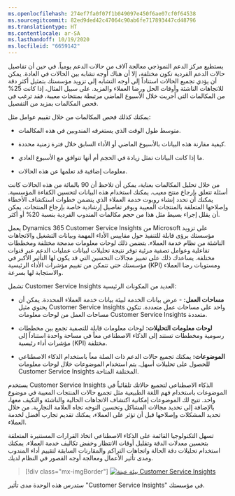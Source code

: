 ```yaml
---
ms.openlocfilehash: 274ef7fa0f07f1b049097e450f6ae07cf0f64538
ms.sourcegitcommit: 82ed9ded42c47064c90ab6fe717893447cd48796
ms.translationtype: HT
ms.contentlocale: ar-SA
ms.lasthandoff: 10/19/2020
ms.locfileid: "6659142"
---
```

يستطيع مركز الدعم النموذجي معالجة آلاف من حالات الدعم يومياً. في حين أن تفاصيل حالات الدعم الفردية تكون مختلفة، إلا أن هناك أوجه تشابه بين الحالات في العادة. يمكن أن يؤدي تجميع الحالات استناداً إلى أوجه التشابه إلى تزويد مؤسستك بتمثيل أكثر دقة للاتجاهات الناشئة وأوقات الحل ورضا العملاء والمزيد. على سبيل المثال، إذا كانت 25% من المكالمات التي أجريت خلال الأسبوع الماضي مرتبطة بمنتجات معيبة، فقد ترغب في فحص المكالمات بمزيد من التفصيل.

يمكنك كذلك فحص المكالمات من خلال تقييم عوامل مثل:

- متوسط طول الوقت الذي يستغرقه المندوبين في هذه المكالمات.

- كيفية مقارنة هذه البيانات بالأسبوع الماضي أو الأداء السابق خلال فترة زمنية محددة.

- ما إذا كانت البيانات تمثل زيادة في الحجم أم أنها تتوافق مع الأسبوع العادي.

- معلومات إضافية قد تعلمها عن هذه الحالات.

من خلال تحليل المكالمات بعناية، يمكن أن تلاحظ أن 90 بالمائة من هذه الحالات كانت أسئلة تتعلق بإرجاع منتج معيب. يمكنك استخدام هذه البيانات لتحسين الكفاءة المؤسسية. يمكنك أن تحدد إنشاء روبوت خدمة العملاء الذي يتضمن خطوات استكشاف الأخطاء وإصلاحها المتعلقة بالمنتجات المعيبة ويوفر تفاصيل إرشادية خاصة بإرجاع المنتجات. يمكن أن يقلل إجراء بسيط مثل هذا من حجم مكالمات المندوب الفردية بنسبة 20% أو أكثر.

يعمل Dynamics 365 Customer Service Insights من Microsoft على تزويد مؤسستك برؤى قابلة للتنفيذ حول مقاييس الأداء المهمة وبيانات التشغيل والاتجاهات الناشئة من نظام خدمة العملاء. يتضمن ذلك لوحات معلومات مدمجة مختلفة ومخططات تفاعلية وعوامل تصفية مرئية توفر نتيجة تحليلات لبيانات عمليات الدعم عبر قنوات مختلفة. يساعدك ذلك على تمييز مجالات التحسين التي قد يكون لها التأثير الأكبر في مؤسستك حتى تتمكن من تقييم مؤشرات الأداء الرئيسية (KPI) ومستويات رضا العملاء والاستجابة لها بسرعة.

تشمل Customer Service Insights العديد من المكونات الرئيسية:

- **مساحات العمل:** - عرض بيانات الخدمة لبيئة بيانات خدمة العملاء المحددة. يمكن أن يحتوي مثيل Customer Service Insights واحد على مساحات عمل متعددة. تتكون مساحات العمل من لوحات معلومات Customer Service Insights متعددة.

- **لوحات معلومات التحليلات:** لوحات معلومات قابلة للتصفية تجمع بين مخططات رسومية ومخططات تستند إلى الذكاء الاصطناعي معاً في مساحة واحدة استناداً إلى مؤشرات أداء رئيسية (KPI) مختلفة.

- **الموضوعات:** يمكنك تجميع حالات الدعم ذات الصلة معاً باستخدام الذكاء الاصطناعي للحصول على تحليلات أسهل. يتم استخدام الموضوعات خلال لوحات معلومات Customer Service Insights المختلفة المتاحة.

يستخدم Customer Service Insights الذكاء الاصطناعي لتجميع حالاتك تلقائياً في الموضوعات باستخدام فهم اللغة الطبيعية مثل تجميع حالات المنتجات المعيبة في موضوع واحد. تتيح لك الموضوعات إمكانية اكتشاف الاتجاهات الحالية والناشئة والتكيف معها، بالإضافة إلى تحديد مجالات المشاكل وتحسين التوجه تجاه العلامة التجارية. من خلال تحديد المشكلات وإصلاحها قبل أن تؤثر على العملاء، يمكنك تقديم تجارب أفضل لخدمة العملاء.

تسهل التكنولوجيا القائمة على الذكاء الاصطناعي اتخاذ القرارات المستنيرة المتعلقة بتحسين معدلات الدقة وتقليل أوقات الانتظار وخفض تكاليف خدمة العملاء. يمكنك استخدام تحليلات دقة الحالة واتجاهات التراكم والمقارنات السابقة لتقييم أداء المندوب ومدى تأثير الأعمال ومعالجة أوجه القصور في النظام لديك.

> [!div class="mx-imgBorder"]
> [![بيئة عينة Customer Service Insights](../media/sample-environment-ss.png)](../media/sample-environment-ss.png#lightbox)

ستدرس هذه الوحدة مدى تأثير "Customer Service Insights" في مؤسستك.
